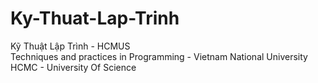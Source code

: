 # Ky-Thuat-Lap-Trinh
Kỹ Thuật Lập Trình - HCMUS<br/> 
Techniques and practices in Programming - Vietnam National University HCMC - University Of Science
